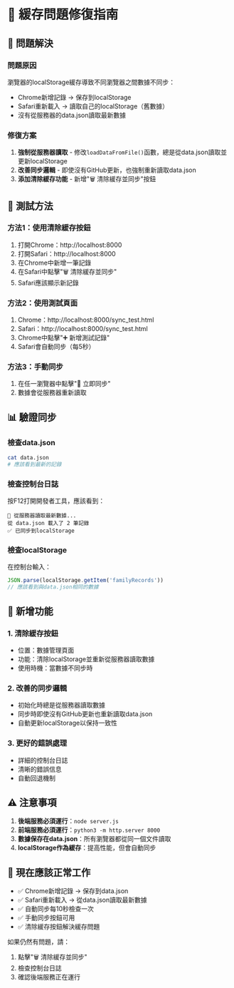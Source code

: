 # 🔄 緩存問題修復指南

## 🎯 **問題解決**

### 問題原因
瀏覽器的localStorage緩存導致不同瀏覽器之間數據不同步：
- Chrome新增記錄 → 保存到localStorage
- Safari重新載入 → 讀取自己的localStorage（舊數據）
- 沒有從服務器的data.json讀取最新數據

### 修復方案
1. **強制從服務器讀取** - 修改`loadDataFromFile()`函數，總是從data.json讀取並更新localStorage
2. **改善同步邏輯** - 即使沒有GitHub更新，也強制重新讀取data.json
3. **添加清除緩存功能** - 新增"🗑️ 清除緩存並同步"按鈕

## 🚀 **測試方法**

### 方法1：使用清除緩存按鈕
1. 打開Chrome：http://localhost:8000
2. 打開Safari：http://localhost:8000
3. 在Chrome中新增一筆記錄
4. 在Safari中點擊"🗑️ 清除緩存並同步"
5. Safari應該顯示新記錄

### 方法2：使用測試頁面
1. Chrome：http://localhost:8000/sync_test.html
2. Safari：http://localhost:8000/sync_test.html
3. Chrome中點擊"➕ 新增測試記錄"
4. Safari會自動同步（每5秒）

### 方法3：手動同步
1. 在任一瀏覽器中點擊"🔄 立即同步"
2. 數據會從服務器重新讀取

## 📊 **驗證同步**

### 檢查data.json
```bash
cat data.json
# 應該看到最新的記錄
```

### 檢查控制台日誌
按F12打開開發者工具，應該看到：
```
🔄 從服務器讀取最新數據...
從 data.json 載入了 2 筆記錄
✅ 已同步到localStorage
```

### 檢查localStorage
在控制台輸入：
```javascript
JSON.parse(localStorage.getItem('familyRecords'))
// 應該看到與data.json相同的數據
```

## 🔧 **新增功能**

### 1. 清除緩存按鈕
- 位置：數據管理頁面
- 功能：清除localStorage並重新從服務器讀取數據
- 使用時機：當數據不同步時

### 2. 改善的同步邏輯
- 初始化時總是從服務器讀取數據
- 同步時即使沒有GitHub更新也重新讀取data.json
- 自動更新localStorage以保持一致性

### 3. 更好的錯誤處理
- 詳細的控制台日誌
- 清晰的錯誤信息
- 自動回退機制

## ⚠️ **注意事項**

1. **後端服務必須運行**：`node server.js`
2. **前端服務必須運行**：`python3 -m http.server 8000`
3. **數據保存在data.json**：所有瀏覽器都從同一個文件讀取
4. **localStorage作為緩存**：提高性能，但會自動同步

## 🎉 **現在應該正常工作**

- ✅ Chrome新增記錄 → 保存到data.json
- ✅ Safari重新載入 → 從data.json讀取最新數據
- ✅ 自動同步每10秒檢查一次
- ✅ 手動同步按鈕可用
- ✅ 清除緩存按鈕解決緩存問題

如果仍然有問題，請：
1. 點擊"🗑️ 清除緩存並同步"
2. 檢查控制台日誌
3. 確認後端服務正在運行
